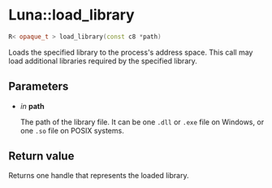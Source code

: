 # Luna::load_library

```c++
R< opaque_t > load_library(const c8 *path)
```

Loads the specified library to the process's address space. This call may load additional libraries required by the specified library. 



## Parameters
* *in* **path**

    The path of the library file. It can be one `.dll` or `.exe` file on Windows, or one `.so` file on POSIX systems. 

## Return value
Returns one handle that represents the loaded library. 

